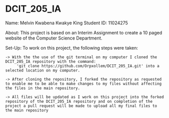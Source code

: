 # DCIT_205_IA

Name: Melvin Kwabena Kwakye King
Student ID: 11024275

About:
    This project is based on an Interim Assignment to create a 10 paged website of the Computer Science Department.

Set-Up:
    To work on this project, the following steps were taken:

    -> With the the use of the git terminal on my computer I cloned the DCIT_205_IA repository with the command:
         'git clone https://github.com/Orpxollem/DCIT_205_IA.git' into a selected location on my computer.

    -> After cloning the repository, I forked the repository as requested to enable me to be able to make changes to my files without affecting the files in the main repository.

    -> All files will be updated as I work on this project into the forked repository of the DCIT_205_IA repository and on completion of the project a pull request will be made to upload all my final files to the main repository
